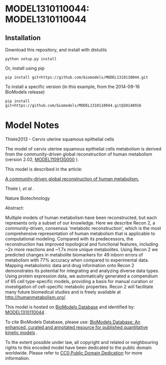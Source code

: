 # MODEL1310110044: MODEL1310110044

## Installation

Download this repository, and install with distutils

`python setup.py install`

Or, install using pip

`pip install git+https://github.com/biomodels/MODEL1310110044.git`

To install a specific version (in this example, from the 2014-09-16 BioModels release)

`pip install git+https://github.com/biomodels/MODEL1310110044.git@20140916`


# Model Notes


Thiele2013 - Cervix uterine squamous epithelial cells

The model of cervix uterine squamous epithelial cells metabolism is derived
from the community-driven global reconstruction of human metabolism (version
2.02, [MODEL1109130000](http://identifiers.org/biomodels.db/MODEL1109130000)
).

This model is described in the article:

[A community-driven global reconstruction of human
metabolism.](http://identifiers.org/doi/10.1038/nbt.2488)

Thiele I, _et al_ .

Nature Biotechnology

Abstract:

Multiple models of human metabolism have been reconstructed, but each
represents only a subset of our knowledge. Here we describe Recon 2, a
community-driven, consensus 'metabolic reconstruction', which is the most
comprehensive representation of human metabolism that is applicable to
computational modeling. Compared with its predecessors, the reconstruction has
improved topological and functional features, including ~2x more reactions and
~1.7x more unique metabolites. Using Recon 2 we predicted changes in
metabolite biomarkers for 49 inborn errors of metabolism with 77% accuracy
when compared to experimental data. Mapping metabolomic data and drug
information onto Recon 2 demonstrates its potential for integrating and
analyzing diverse data types. Using protein expression data, we automatically
generated a compendium of 65 cell type-specific models, providing a basis for
manual curation or investigation of cell-specific metabolic properties. Recon
2 will facilitate many future biomedical studies and is freely available at
http://humanmetabolism.org/.

This model is hosted on [BioModels Database](http://www.ebi.ac.uk/biomodels/)
and identified by:
[MODEL1310110044](http://identifiers.org/biomodels.db/MODEL1310110044) .

To cite BioModels Database, please use: [BioModels Database: An enhanced,
curated and annotated resource for published quantitative kinetic
models](http://identifiers.org/pubmed/20587024) .

To the extent possible under law, all copyright and related or neighbouring
rights to this encoded model have been dedicated to the public domain
worldwide. Please refer to [CC0 Public Domain
Dedication](http://creativecommons.org/publicdomain/zero/1.0/) for more
information.


